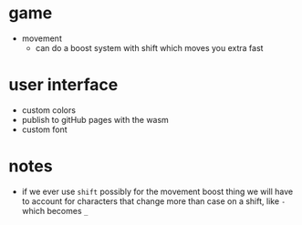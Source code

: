 # game
- movement
  - can do a boost system with shift which moves you extra fast

# user interface
- custom colors
- publish to gitHub pages with the wasm
- custom font

# notes
- if we ever use `shift` possibly for the movement boost thing
  we will have to account for characters that change more than case
  on a shift, like `-` which becomes `_`
